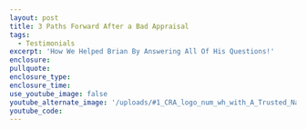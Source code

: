 ```yaml
---
layout: post
title: 3 Paths Forward After a Bad Appraisal
tags:
  - Testimonials
excerpt: 'How We Helped Brian By Answering All Of His Questions!'
enclosure:
pullquote:
enclosure_type:
enclosure_time:
use_youtube_image: false
youtube_alternate_image: '/uploads/#1_CRA_logo_num_wh_with_A_Trusted_Name_(1).png'
youtube_code:
---
```

